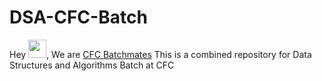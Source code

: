 # DSA-CFC-Batch
Hey <img src="https://github.com/TheDudeThatCode/TheDudeThatCode/blob/master/Assets/Hi.gif" width="29px">, We are [CFC Batchmates](https://codeforcause.org/) 
This is a combined repository for Data Structures and Algorithms Batch at CFC
